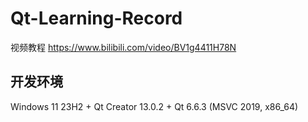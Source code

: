 # Qt-Learning-Record

视频教程 https://www.bilibili.com/video/BV1g4411H78N

## 开发环境
Windows 11 23H2 + Qt Creator 13.0.2 + Qt 6.6.3 (MSVC 2019, x86_64)
